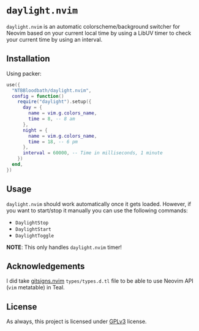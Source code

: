 # `daylight.nvim`

`daylight.nvim` is an automatic colorscheme/background switcher for Neovim based on your current local time by using a
LibUV timer to check your current time by using an interval.


## Installation

Using packer:
```lua
use({
  "NTBBloodbath/daylight.nvim",
  config = function()
    require("daylight").setup({
      day = {
        name = vim.g.colors_name,
        time = 8, -- 8 am
      },
      night = {
        name = vim.g.colors_name,
        time = 18, -- 6 pm
      },
      interval = 60000, -- Time in milliseconds, 1 minute
    })
  end,
})
```


## Usage

`daylight.nvim` should work automatically once it gets loaded. However, if you want to start/stop it manually you can
use the following commands:
- `DaylightStop`
- `DaylightStart`
- `DaylightToggle`

**NOTE**: This only handles `daylight.nvim` timer!


## Acknowledgements

I did take [gitsigns.nvim](https://github.com/lewis6991/gitsigns.nvim) `types/types.d.tl` file to be able to use
Neovim API (`vim` metatable) in Teal.


## License

As always, this project is licensed under [GPLv3](./LICENSE) license.
